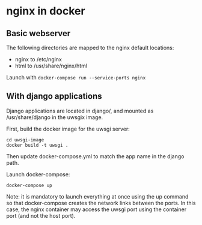 # nginx in docker

## Basic webserver

The following directories are mapped to the nginx default locations:
* nginx to /etc/nginx
* html to /usr/share/nginx/html

Launch with `docker-compose run --service-ports nginx`

## With django applications

Django applications are located in django/, and mounted as /usr/share/django
in the uwsgix image.

First, build the docker image for the uwsgi server:

    cd uwsgi-image
    docker build -t uwsgi .

Then update docker-compose.yml to match the app name in the django path.

Launch docker-compose:

    docker-compose up

Note: it is mandatory to launch everything at once using the up command so that
docker-compose creates the network links between the ports. In this case, the
nginx container may access the uwsgi port using the container port (and not
the host port).
